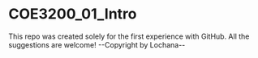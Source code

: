 # COE3200_01_Intro
This repo was created solely for the first experience with GitHub. 
All the suggestions are welcome! 
--Copyright by Lochana-- 
